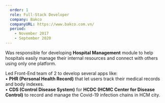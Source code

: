 ```yaml
---
  order: 1
  role: Full-Stack Developer
  company: Bakco
  companyURL: https://www.bakco.com.vn/
  period:
    - November 2017
    - September 2020
---
```


<p>
  Was responsible for developing <b>Hospital Management</b> module to help
  hospitals easily manage their internal resources and connect with
  others using only one platform.
</p>
<p>
  Led Front-End team of 2 to develop several apps like:
  <br />• <b>PHR (Personal Health Record)</b> that let users track their
  medical records and body indexes.
  <br />• <b>CDS (Control Disease System)</b> for <b>HCDC (HCMC Center for
  Disease Control)</b> to record and manage the Covid-19 infection chains in HCM city.
</p>
